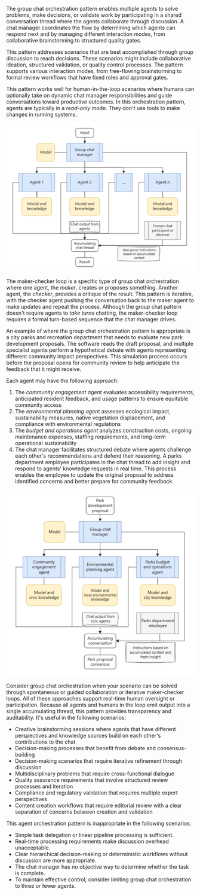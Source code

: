 The group chat orchestration pattern enables multiple agents to solve problems, make decisions, or validate work by participating in a shared conversation thread where the agents collaborate through discussion. A chat manager coordinates the flow by determining which agents can respond next and by managing different interaction modes, from collaborative brainstorming to structured quality gates.

This pattern addresses scenarios that are best accomplished through group discussion to reach decisions. These scenarios might include collaborative ideation, structured validation, or quality control processes. The pattern supports various interaction modes, from free-flowing brainstorming to formal review workflows that have fixed roles and approval gates.

This pattern works well for human-in-the-loop scenarios where humans can optionally take on dynamic chat manager responsibilities and guide conversations toward productive outcomes. In this orchestration pattern, agents are typically in a _read-only_ mode. They don't use tools to make changes in running systems.

[![A diagram of the group chat orchestration pattern.](../media/group-chat-orchestration.png)](../media/group-chat-orchestration-big.png#lightbox)

The maker-checker loop is a specific type of group chat orchestration where one agent, the _maker_, creates or proposes something. Another agent, the _checker_, provides a critique of the result. This pattern is iterative, with the checker agent pushing the conversation back to the maker agent to make updates and repeat the process. Although the group chat pattern doesn't require agents to _take turns_ chatting, the maker-checker loop requires a formal turn-based sequence that the chat manager drives.

An example of where the group chat orchestration pattern is appropriate is a city parks and recreation department that needs to evaluate new park development proposals. The software reads the draft proposal, and multiple specialist agents perform a hypothetical debate with agents representing different community impact perspectives. This simulation process occurs before the proposal opens for community review to help anticipate the feedback that it might receive.

Each agent may have the following approach:

1. The _community engagement agent_ evaluates accessibility requirements, anticipated resident feedback, and usage patterns to ensure equitable community access
1. The _environmental planning agent_ assesses ecological impact, sustainability measures, native vegetation displacement, and compliance with environmental regulations
1. The _budget and operations agent_ analyzes construction costs, ongoing maintenance expenses, staffing requirements, and long-term operational sustainability
1. The chat manager facilitates structured debate where agents challenge each other's recommendations and defend their reasoning. A parks department employee participates in the chat thread to add insight and respond to agents' knowledge requests in real time. This process enables the employee to update the original proposal to address identified concerns and better prepare for community feedback

[![A diagram of group chat orchestration in the example application.](../media/group-chat-orchestration-example.png)](../media/group-chat-orchestration-example.png#lightbox)

Consider group chat orchestration when your scenario can be solved through spontaneous or guided collaboration or iterative maker-checker loops. All of these approaches support real-time human oversight or participation. Because all agents and humans in the loop emit output into a single accumulating thread, this pattern provides transparency and auditability. It's useful in the following scenarios:

- Creative brainstorming sessions where agents that have different perspectives and knowledge sources build on each other's contributions to the chat
- Decision-making processes that benefit from debate and consensus-building
- Decision-making scenarios that require iterative refinement through discussion
- Multidisciplinary problems that require cross-functional dialogue
- Quality assurance requirements that involve structured review processes and iteration
- Compliance and regulatory validation that requires multiple expert perspectives
- Content creation workflows that require editorial review with a clear separation of concerns between creation and validation

This agent orchestration pattern is inappropriate in the following scenarios:

- Simple task delegation or linear pipeline processing is sufficient.
- Real-time processing requirements make discussion overhead unacceptable.
- Clear hierarchical decision-making or deterministic workflows without discussion are more appropriate.
- The chat manager has no objective way to determine whether the task is complete.
- To maintain effective control, consider limiting group chat orchestration to three or fewer agents.